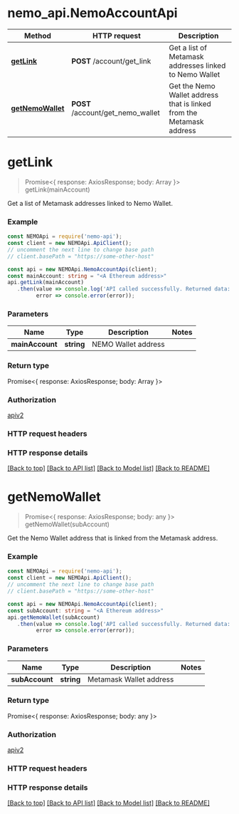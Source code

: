 # nemo_api.NemoAccountApi

Method | HTTP request | Description
------------- | ------------- | -------------
[**getLink**](NemoAccountApi.md#getLink) | **POST** /account/get_link | Get a list of Metamask addresses linked to Nemo Wallet
[**getNemoWallet**](NemoAccountApi.md#getNemoWallet) | **POST** /account/get_nemo_wallet | Get the Nemo Wallet address that is linked from the Metamask address

# **getLink**
> Promise<{ response: AxiosResponse; body: Array<string> }> getLink(mainAccount)

Get a list of Metamask addresses linked to Nemo Wallet.

### Example

```typescript
const NEMOApi = require('nemo-api');
const client = new NEMOApi.ApiClient();
// uncomment the next line to change base path
// client.basePath = "https://some-other-host"

const api = new NEMOApi.NemoAccountApi(client);
const mainAccount: string = "<A Ethereum address>"
api.getLink(mainAccount)
   .then(value => console.log('API called successfully. Returned data: ', value.body),
         error => console.error(error));
```

### Parameters

Name | Type | Description  | Notes
------------- | ------------- | ------------- | -------------
 **mainAccount** | **string**| NEMO Wallet address | 

### Return type

Promise<{ response: AxiosResponse; body: Array<string> }>

### Authorization

[apiv2](../README.md#apiv2)

### HTTP request headers

### HTTP response details

[[Back to top]](#) [[Back to API list]](../README.md#documentation-for-api-endpoints) [[Back to Model list]](../README.md#documentation-for-models) [[Back to README]](../README.md)

# **getNemoWallet**
> Promise<{ response: AxiosResponse; body: any }> getNemoWallet(subAccount)

Get the Nemo Wallet address that is linked from the Metamask address.

### Example

```typescript
const NEMOApi = require('nemo-api');
const client = new NEMOApi.ApiClient();
// uncomment the next line to change base path
// client.basePath = "https://some-other-host"

const api = new NEMOApi.NemoAccountApi(client);
const subAccount: string = "<A Ethereum address>"
api.getNemoWallet(subAccount)
   .then(value => console.log('API called successfully. Returned data: ', value.body),
         error => console.error(error));
```

### Parameters

Name | Type | Description  | Notes
------------- | ------------- | ------------- | -------------
 **subAccount** | **string**| Metamask Wallet address | 

### Return type

Promise<{ response: AxiosResponse; body: any }>

### Authorization

[apiv2](../README.md#apiv2)

### HTTP request headers

### HTTP response details

[[Back to top]](#) [[Back to API list]](../README.md#documentation-for-api-endpoints) [[Back to Model list]](../README.md#documentation-for-models) [[Back to README]](../README.md)